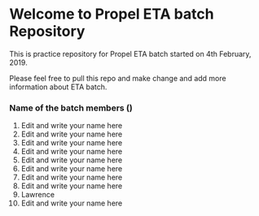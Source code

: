 # Welcome to Propel ETA batch Repository

This is practice repository for Propel ETA batch started on 4th February, 2019.

Please feel free to pull this repo and make change and add more information about ETA batch.

### Name of the batch members ()

1. Edit and write your name here
2. Edit and write your name here
3. Edit and write your name here
4. Edit and write your name here
5. Edit and write your name here
6. Edit and write your name here
7. Edit and write your name here
8. Edit and write your name here
9. Lawrence
10. Edit and write your name here
